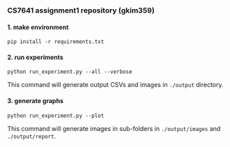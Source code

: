 ### CS7641 assignment1 repository (gkim359)

#### 1. make environment
```
pip install -r requirements.txt
```

#### 2. run experiments

```
python run_experiment.py --all --verbose
```

This command will generate output CSVs and images in `./output` directory.

#### 3. generate graphs

```
python run_experiment.py --plot
```

This command will generate images in sub-folders in `./output/images` and `./output/report`.

